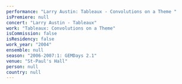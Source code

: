 ```yaml
---
performance: "Larry Austin: Tableaux - Convolutions on a Theme "
isPremiere: null
concert: "Larry Austin - Tableaux"
work: "Tableaux: Convolutions on a Theme"
isCommission: false
isResidency: false
work_year: "2004"
ensemble: null
season: "2006-2007:1: GEMDays 2.1"
venue: "St-Paul's Hall"
person: null
country: null
---
```


